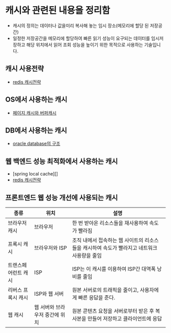 # 캐시와 관련된 내용을 정리함

- 캐시의 정의는 데이터나 값을미리 복사해 놓는 임시 장소(메모리에 할당 된 저장공간)
- 일정한 저장공간을 메모리에 할당하여 빠른 읽기 성능이 요구되는 데이터를 임시저장하고 해당 위치에서 읽어 조회 성능을 높이기 위한 목적으로 사용하는 기술입니다.

## 캐시 사용전략
- [redis 캐시전략][CACHE_STRATEGY]

## OS에서 사용하는 캐시
- [페이지 캐시와 버퍼캐시][MYBLOG_LINK]

## DB에서 사용하는 캐시
- [oracle database의 구조][ORACLE_STUDY_LINK]

## 웹 백엔드 성능 최적화에서 사용하는 캐시
-  [spring local cache][]
-  [redis 캐시전략][MY_BLOG2_LINK]

## 프론트엔드 웹 성능 개선에 사용되는 캐시
| 종류 | 위치 | 설명 |
| --- | --- | --- |
| 브라우저 캐시 | 브라우저 | 한 번 받아온 리소스들을 재사용하여 속도가 빨라짐 |
| 프록시 캐시 | 브라우저와 ISP | 조직 내에서 접속하는 웹 사이트의 리소스들을 캐시하여 속도가 빨라지고 네트워크 사용량을 줄임 |
| 트랜스페어런트 캐시 | ISP | ISP는 이 캐시를 이용하여 ISP간 대역폭 낭비를 줄임 |
| 리버스 프록시 캐시 | ISP와 웹 서버 | 원본 서버로의 트래픽을 줄이고, 사용자에게 빠른 응답을 준다. |
| 웹 캐시 | 웹 서버와 브라우저 중간에 위치 | 원본 콘텐츠 요청을 서버로부터 받은 후 복사본을 만들어 저장하고 클라이언트에 응답 |



[//]: # (These are reference links used in the body of this note and get stripped out when the markdown processor does its job. There is no need to format nicely because it shouldn't be seen. Thanks SO - http://stackoverflow.com/questions/4823468/store-comments-in-markdown-syntax)
   [MYBLOG_LINK]: <https://medium.com/@tas.com/%ED%8C%8C%EC%9D%BC-%EC%8B%9C%EC%8A%A4%ED%85%9C%EC%97%90-%EB%8C%80%ED%95%9C-%EA%B8%B0%EC%B4%88%EC%A0%81%EC%9D%B8-%EA%B0%9C%EB%85%90%EC%A0%95%EB%A6%AC-9144dabce95d>
   [ORACLE_STUDY_LINK]: <https://github.com/kmw8551/study/blob/main/oraclearch/src/main/java/oracle/20220925_1%EC%9E%A5.md>
   [CACHE_STRATEGY]: <https://medium.com/@tas.com/%EC%BA%90%EC%8B%9C-cache-%EC%99%80-cache%EC%A0%84%EB%9E%B5-6cde62a2c9d8>
   [MY_BLOG2_LINK]: <https://medium.com/@tas.com/cache-aside-%ED%8C%A8%ED%84%B4-%EA%B5%AC%ED%98%84%EC%9D%84-%ED%86%B5%ED%95%9C-springboot-redis-%EC%82%AC%EC%9A%A9%ED%95%98%EA%B8%B0-6416039b96a5>
   [SPINRG_LOCAL_CACHE]: <https://wave1994.tistory.com/182>
